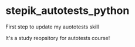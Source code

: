 # stepik_autotests_python
First step to update my auototests skill

It's a study reopsitory for autotests course!
